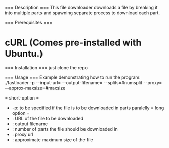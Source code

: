 === Description ===
This file downloader downloads a file by breaking it into multiple parts and spawning separate process to download each part.

=== Prerequisites ===
# cURL            	(Comes pre-installed with Ubuntu.)

=== Installation ===
just clone the repo

=== Usage ===
Example demonstrating how to run the program:
./fastloader -p --input-url=<inputurl> --output-filename=<outputfilename> --splits=#numsplit --proxy=<proxyurl> --approx-maxsize=#maxsize

= short-option =
* -p: to be specified if the file is to be downloaded in parts paralelly
= long option =
* <inputurl>:       URL of the file to be downloaded
* <outputfilename>: output filename
* <numsplits>:      number of parts the file should be downloaded in
* <proxyurl>:       proxy url
* <maxsize>:        approximate maximum size of the file

